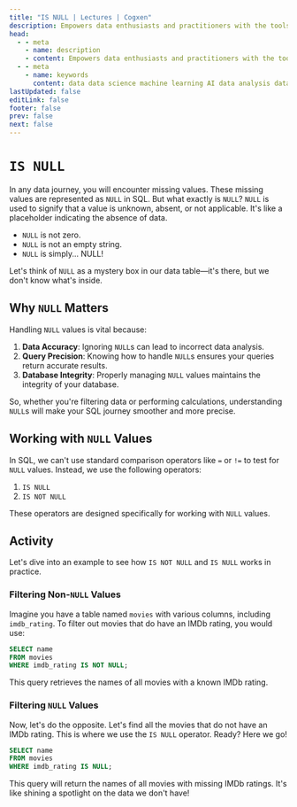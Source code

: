 ```yaml
---
title: "IS NULL | Lectures | Cogxen"
description: Empowers data enthusiasts and practitioners with the tools and knowledge to unlock the potential of data.
head:
  - - meta
    - name: description
    - content: Empowers data enthusiasts and practitioners with the tools and knowledge to unlock the potential of data.
  - - meta
    - name: keywords
      content: data data science machine learning AI data analysis data-driven data enthusiasts data practitioners
lastUpdated: false
editLink: false
footer: false
prev: false
next: false
---
```


# `IS NULL`

In any data journey, you will encounter missing values. These missing values are represented as `NULL` in SQL. But what exactly is `NULL`? `NULL` is used to signify that a value is unknown, absent, or not applicable. It's like a placeholder indicating the absence of data.

- `NULL` is not zero.
- `NULL` is not an empty string.
- `NULL` is simply... NULL!

Let's think of `NULL` as a mystery box in our data table—it's there, but we don't know what's inside.

## Why `NULL` Matters

Handling `NULL` values is vital because:

1. **Data Accuracy**: Ignoring `NULL`s can lead to incorrect data analysis.
2. **Query Precision**: Knowing how to handle `NULL`s ensures your queries return accurate results.
3. **Database Integrity**: Properly managing `NULL` values maintains the integrity of your database.

So, whether you're filtering data or performing calculations, understanding `NULL`s will make your SQL journey smoother and more precise.

## Working with `NULL` Values

In SQL, we can't use standard comparison operators like `=` or `!=` to test for `NULL` values. Instead, we use the following operators:

1. `IS NULL`
2. `IS NOT NULL`

These operators are designed specifically for working with `NULL` values.

## Activity

Let's dive into an example to see how `IS NOT NULL` and `IS NULL` works in practice.

### Filtering Non-`NULL` Values

Imagine you have a table named `movies` with various columns, including `imdb_rating`. To filter out movies that do have an IMDb rating, you would use:

```sql :line-numbers
SELECT name
FROM movies
WHERE imdb_rating IS NOT NULL;
```

<!--@include: ../_includes/tables/query-results-from-is-null.md-->

This query retrieves the names of all movies with a known IMDb rating.

### Filtering `NULL` Values

Now, let's do the opposite. Let's find all the movies that do not have an IMDb rating. This is where we use the `IS NULL` operator. Ready? Here we go!

```sql :line-numbers
SELECT name
FROM movies
WHERE imdb_rating IS NULL;
```

This query will return the names of all movies with missing IMDb ratings. It's like shining a spotlight on the data we don't have!

<!--@include: ../_includes/tables/query-results-from-is-null-2.md-->
